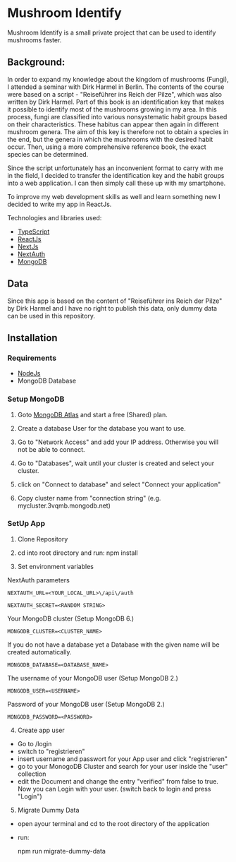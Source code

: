 # Mushroom Identify

Mushroom Identify is a small private project that can be used to identify mushrooms faster.

## Background:

In order to expand my knowledge about the kingdom of mushrooms (Fungi), I attended a seminar with Dirk Harmel in Berlin.
The contents of the course were based on a script - "Reiseführer ins Reich der Pilze", which was also written by Dirk Harmel. Part of this book is an identification key that makes it possible to identify most of the mushrooms growing in my area. In this process, fungi are classified into various nonsystematic habit groups based on their characteristics. These habitus can appear then again in different mushroom genera. The aim of this key is therefore not to obtain a species in the end, but the genera in which the mushrooms with the desired habit occur. Then, using a more comprehensive reference book, the exact species can be determined.

Since the script unfortunately has an inconvenient format to carry with me in the field, I decided to transfer the identification key and the habit groups into a web application. I can then simply call these up with my smartphone.

To improve my web development skills as well and learn something new I decided to write my app in ReactJs.

Technologies and libraries used:

- [TypeScript](https://www.typescriptlang.org/)
- [ReactJs](https://reactjs.org/)
- [NextJs](https://nextjs.org/)
- [NextAuth](https://next-auth.js.org/)
- [MongoDB](https://www.mongodb.com/)

## Data
Since this app is based on the content of "Reiseführer ins Reich der Pilze" by Dirk Harmel and I have no right to publish this data, only dummy data can be used in this repository.

## Installation

### Requirements

- [NodeJs](https://nodejs.dev/)
- MongoDB Database 

### Setup MongoDB

1. Goto [MongoDB Atlas](https://www.mongodb.com/de-de/cloud/atlas/register) and start a free (Shared) plan.

2. Create a database User for the database you want to use.

3. Go to "Network Access" and add your IP address. Otherwise you will not be able to connect.

4. Go to "Databases", wait until your cluster is created and select your cluster.

5. click on "Connect to database" and select  "Connect your application"

6. Copy cluster name from "connection string" (e.g. mycluster.3vqmb.mongodb.net)

### SetUp App

1. Clone Repository

2. cd into root directory and run:
    npm install

3. Set environment variables

NextAuth parameters

    NEXTAUTH_URL​=<YOUR_LOCAL_URL>\/api\/auth

    NEXTAUTH_SECRET=<RANDOM STRING>

Your MongoDB cluster (Setup MongoDB 6.)

    MONGODB_CLUSTER=<CLUSTER_NAME>

If you do not have a database yet a Database with the given name will be created automatically.

    MONGODB_DATABASE=<DATABASE_NAME>

The username of your MongoDB user (Setup MongoDB 2.)    

    MONGODB_USER=<USERNAME>

Password of your MongoDB user (Setup MongoDB 2.)

    MONGODB_PASSWORD=<PASSWORD>


4. Create app user

 - Go to <YOUR APP URL>/login
 - switch to "registrieren"
 - insert username and passwort for your App user and click "registrieren"
 - go to your MonogoDB Cluster and search for your user inside the "user" collection
 - edit the Document and change the entry "verified" from false to true. Now you can Login with your user. (switch back to login and press "Login")

5. Migrate Dummy Data

- open ayour terminal and cd to the root directory of the application
- run:

     
    npm run migrate-dummy-data

